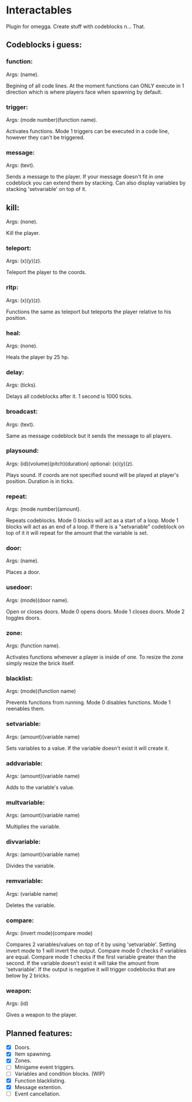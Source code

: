 # Interactables
Plugin for omegga. Create stuff with codeblocks n... That.

## Codeblocks i guess:
### function:
Args: (name).

Begining of all code lines. At the moment functions can ONLY execute in 1 direction which is where players face when spawning by default.

### trigger:
Args: (mode number)(function name).

Activates functions. Mode 1 triggers can be executed in a code line, however they can't be triggered.

### message:
Args: (text).

Sends a message to the player. If your message doesn't fit in one codeblock you can extend them by stacking. Can also display variables by stacking 'setvariable' on top of it.

## kill:
Args: (none).

Kill the player.

### teleport:
Args: (x)(y)(z).

Teleport the player to the coords.

### rltp:
Args: (x)(y)(z).

Functions the same as teleport but teleports the player relative to his position.

### heal:
Args: (none).

Heals the player by 25 hp.

### delay:
Args: (ticks).

Delays all codeblocks after it. 1 second is 1000 ticks.

### broadcast:
Args: (text).

Same as message codeblock but it sends the message to all players.

### playsound:
Args: (id)(volume)(pitch)(duration) optional: (x)(y)(z).

Plays sound. If coords are not specified sound will be played at player's position. Duration is in ticks.

### repeat:
Args: (mode number)(amount).

Repeats codeblocks. Mode 0 blocks will act as a start of a loop. Mode 1 blocks will act as an end of a loop. If there is a "setvariable" codeblock on top of it it will repeat for the amount that the variable is set.

### door:
Args: (name).

Places a door.

### usedoor:
Args: (mode)(door name).

Open or closes doors. Mode 0 opens doors. Mode 1 closes doors. Mode 2 toggles doors.

### zone:
Args: (function name).

Activates functions whenever a player is inside of one. To resize the zone simply resize the brick itself.

### blacklist:
Args: (mode)(function name)

Prevents functions from running. Mode 0 disables functions. Mode 1 reenables them.

### setvariable:
Args: (amount)(variable name)

Sets variables to a value. If the variable doesn't exist it will create it.

### addvariable:
Args: (amount)(variable name)

Adds to the variable's value.

### multvariable:
Args: (amount)(variable name)

Multiplies the variable.

### divvariable:
Args: (amount)(variable name)

Divides the variable.

### remvariable:
Args: (variable name)

Deletes the variable.

### compare:
Args: (invert mode)(compare mode)

Compares 2 variables/values on top of it by using 'setvariable'. Setting invert mode to 1 will invert the output. Compare mode 0 checks if variables are equal. Compare mode 1 checks if the first variable greater than the second. If the variable doesn't exist it will take the amount from 'setvariable'. If the output is negative it will trigger codeblocks that are below by 2 bricks.

### weapon:
Args: (id)

Gives a weapon to the player.

## Planned features:
- [X] Doors.
- [X] Item spawning.
- [X] Zones.
- [ ] Minigame event triggers.
- [ ] Variables and condition blocks. (WIP)
- [X] Function blacklisting.
- [X] Message extention.
- [ ] Event cancellation.
